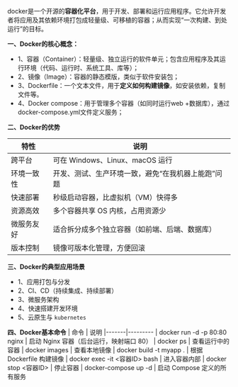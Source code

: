docker是一个开源的**容器化平台**，用于开发、部署和运行应用程序。它允许开发者将应用及其依赖环境打包成轻量级、可移植的容器；从而实现“一次构建、到处运行”的目标。

**一、Docker的核心概念：**

- 1、容器（Container）：轻量级、独立运行的软件单元；包含应用程序及其运行环境（代码、运行时、系统工具、库等）；
- 2、镜像（Image）：容器的静态模版，类似于软件安装包；
- 3、Dockerfile：一个文本文件，用于**定义如何构建镜像**，如安装依赖，复制文件等。
- 4、Docker compose：用于管理多个容器（如同时运行web +数据库），通过docker-compose.yml文件定义服务；

**二、Docker的优势**

| 特性	| 说明
|-------|-------
| 跨平台	| 可在 Windows、Linux、macOS 运行
| 环境一致性	| 开发、测试、生产环境一致，避免“在我机器上能跑”问题
| 快速部署	| 秒级启动容器，比虚拟机（VM）快得多
| 资源高效	| 多个容器共享 OS 内核，占用资源少
| 微服务友好	| 适合拆分成多个独立容器（如前端、后端、数据库）
| 版本控制	| 镜像可版本化管理，方便回滚

**三、Docker的典型应用场景**

- 1、应用打包与分发
- 2、CI、CD（持续集成、持续部署）
- 3、微服务架构
- 4、快速搭建开发环境
- 5、云原生与 `kubernetes`

**四、Docker基本命令**
| 命令	| 说明
|-------|---------
| docker run -d -p 80:80 nginx	| 启动 Nginx 容器（后台运行，映射端口 80）
| docker ps	| 查看运行中的容器
| docker images	| 查看本地镜像
| docker build -t myapp .	| 根据 Dockerfile 构建镜像
| docker exec -it <容器ID> bash	| 进入容器内部
| docker stop <容器ID>	| 停止容器
| docker-compose up -d	| 启动 Compose 定义的所有服务
